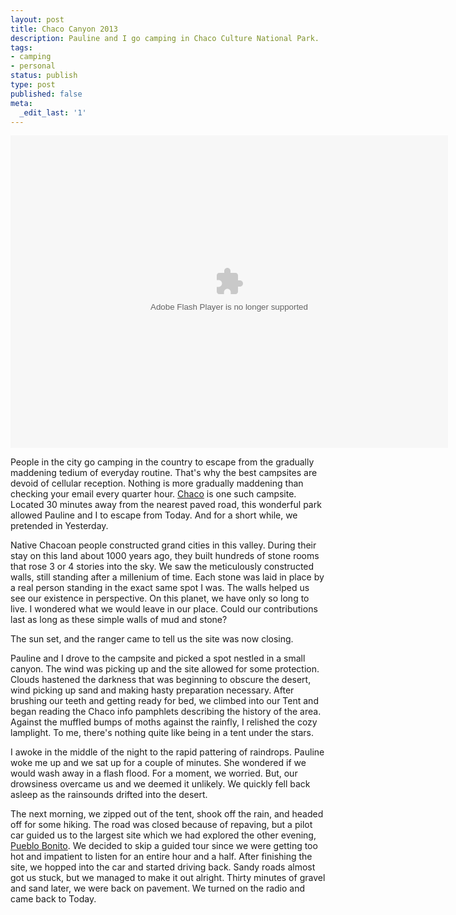 ```yaml
---
layout: post
title: Chaco Canyon 2013
description: Pauline and I go camping in Chaco Culture National Park.
tags:
- camping
- personal
status: publish
type: post
published: false
meta:
  _edit_last: '1'
---
```


<object width="700" height="500"> <param name="flashvars" value="offsite=true&lang=en-us&page_show_url=%2Fphotos%2Fryochiba%2Fsets%2F72157634665233131%2Fshow%2Fwith%2F9300843415%2F&page_show_back_url=%2Fphotos%2Fryochiba%2Fsets%2F72157634665233131%2Fwith%2F9300843415%2F&set_id=72157634665233131&jump_to=9300843415"></param> <param name="movie" value="http://www.flickr.com/apps/slideshow/show.swf?v=124984"></param> <param name="allowFullScreen" value="true"></param><embed type="application/x-shockwave-flash" src="http://www.flickr.com/apps/slideshow/show.swf?v=124984" allowFullScreen="true" flashvars="offsite=true&lang=en-us&page_show_url=%2Fphotos%2Fryochiba%2Fsets%2F72157634665233131%2Fshow%2Fwith%2F9300843415%2F&page_show_back_url=%2Fphotos%2Fryochiba%2Fsets%2F72157634665233131%2Fwith%2F9300843415%2F&set_id=72157634665233131&jump_to=9300843415" width="700" height="500" ></embed></object>

People in the city go camping in the country to escape from the gradually maddening tedium of everyday routine. That's why the best campsites are devoid of cellular reception. Nothing is more gradually maddening than checking your email every quarter hour. [Chaco](http://en.wikipedia.org/wiki/Chaco_Culture_National_Historical_Park) is one such campsite. Located 30 minutes away from the nearest paved road, this wonderful park allowed Pauline and I to escape from Today. And for a short while, we pretended in Yesterday.

Native Chacoan people constructed grand cities in this valley. During their stay on this land about 1000 years ago, they built hundreds of stone rooms that rose 3 or 4 stories into the sky. We saw the meticulously constructed walls, still standing after a millenium of time. Each stone was laid in place by a real person standing in the exact same spot I was. The walls helped us see our existence in perspective. On this planet, we have only so long to live. I wondered what we would leave in our place. Could our contributions last as long as these simple walls of mud and stone?

The sun set, and the ranger came to tell us the site was now closing.

Pauline and I drove to the campsite and picked a spot nestled in a small canyon. The wind was picking up and the site allowed for some protection. Clouds hastened the darkness that was beginning to obscure the desert, wind picking up sand and making hasty preparation necessary. After brushing our teeth and getting ready for bed, we climbed into our Tent and began reading the Chaco info pamphlets describing the history of the area. Against the muffled bumps of moths against the rainfly, I relished the cozy lamplight. To me, there's nothing quite like being in a tent under the stars.

I awoke in the middle of the night to the rapid pattering of raindrops. Pauline woke me up and we sat up for a couple of minutes. She wondered if we would wash away in a flash flood. For a moment, we worried. But, our drowsiness overcame us and we deemed it unlikely. We quickly fell back asleep as the rainsounds drifted into the desert.

The next morning, we zipped out of the tent, shook off the rain, and headed off for some hiking. The road was closed because of repaving, but a pilot car guided us to the largest site which we had explored the other evening, [Pueblo Bonito](http://en.wikipedia.org/wiki/Pueblo_Bonito). We decided to skip a guided tour since we were getting too hot and impatient to listen for an entire hour and a half. After finishing the site, we hopped into the car and started driving back. Sandy roads almost got us stuck, but we managed to make it out alright. Thirty minutes of gravel and sand later, we were back on pavement. We turned on the radio and came back to Today.
